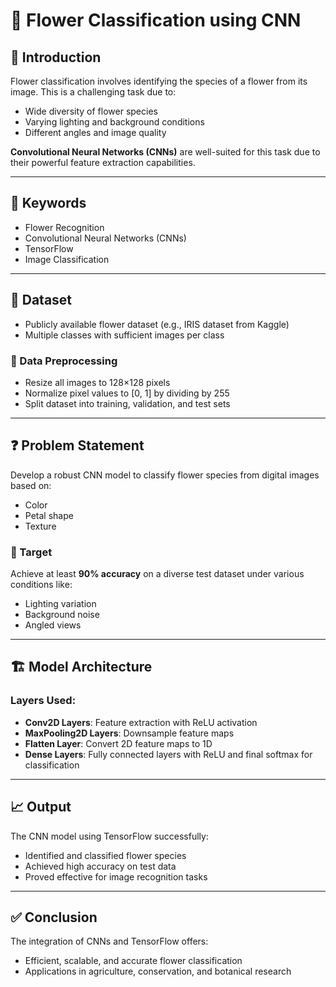 # 🌸 Flower Classification using CNN

## 📌 Introduction
Flower classification involves identifying the species of a flower from its image. This is a challenging task due to:
- Wide diversity of flower species
- Varying lighting and background conditions
- Different angles and image quality

**Convolutional Neural Networks (CNNs)** are well-suited for this task due to their powerful feature extraction capabilities.

---

## 🔑 Keywords
- Flower Recognition  
- Convolutional Neural Networks (CNNs)  
- TensorFlow  
- Image Classification  

---

## 📂 Dataset
- Publicly available flower dataset (e.g., IRIS dataset from Kaggle)
- Multiple classes with sufficient images per class

### 🧹 Data Preprocessing
- Resize all images to 128×128 pixels
- Normalize pixel values to [0, 1] by dividing by 255
- Split dataset into training, validation, and test sets

---

## ❓ Problem Statement
Develop a robust CNN model to classify flower species from digital images based on:
- Color  
- Petal shape  
- Texture  

### 🎯 Target
Achieve at least **90% accuracy** on a diverse test dataset under various conditions like:
- Lighting variation  
- Background noise  
- Angled views

---

## 🏗️ Model Architecture

### Layers Used:
- **Conv2D Layers**: Feature extraction with ReLU activation  
- **MaxPooling2D Layers**: Downsample feature maps  
- **Flatten Layer**: Convert 2D feature maps to 1D  
- **Dense Layers**: Fully connected layers with ReLU and final softmax for classification

---

## 📈 Output
The CNN model using TensorFlow successfully:
- Identified and classified flower species
- Achieved high accuracy on test data
- Proved effective for image recognition tasks

---

## ✅ Conclusion
The integration of CNNs and TensorFlow offers:
- Efficient, scalable, and accurate flower classification
- Applications in agriculture, conservation, and botanical research
